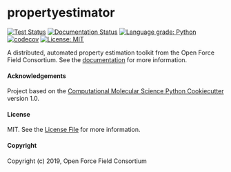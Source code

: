 propertyestimator
==============================
[//]: # (Badges)

[![Test Status](https://github.com/openforcefield/propertyestimator/workflows/tests/badge.svg)](https://github.com/openforcefield/propertyestimator/actions)
[![Documentation Status](https://readthedocs.org/projects/property-estimator/badge/?version=latest)](https://property-estimator.readthedocs.io/en/latest/?badge=latest)
[![Language grade: Python](https://img.shields.io/lgtm/grade/python/g/openforcefield/propertyestimator.svg?logo=lgtm&logoWidth=18)](https://lgtm.com/projects/g/openforcefield/propertyestimator/context:python)
[![codecov](https://codecov.io/gh/openforcefield/propertyestimator/branch/master/graph/badge.svg)](https://codecov.io/gh/openforcefield/propertyestimator/branch/master)
[![License: MIT](https://img.shields.io/badge/License-MIT-yellow.svg)](https://opensource.org/licenses/MIT)

A distributed, automated property estimation toolkit from the Open Force Field Consortium. See the 
[documentation](https://property-estimator.readthedocs.io) for more information.

#### Acknowledgements
 
Project based on the 
[Computational Molecular Science Python Cookiecutter](https://github.com/molssi/cookiecutter-cms) version 1.0.

#### License

MIT. See the [License File](LICENSE) for more information.

#### Copyright

Copyright (c) 2019, Open Force Field Consortium